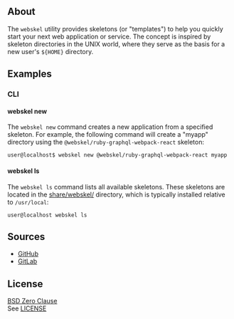 ## About

The `webskel` utility provides skeletons (or "templates") to help you quickly
start your next web application or service. The concept is inspired by skeleton
directories in the UNIX world, where they serve as the basis for a new user's
`${HOME}` directory.

## Examples

### CLI

#### webskel new

The `webskel new` command creates a new application from a specified skeleton.
For example, the following command will create a "myapp" directory using the
`@webskel/ruby-graphql-webpack-react` skeleton:

    user@localhost$ webskel new @webskel/ruby-graphql-webpack-react myapp

#### webskel ls

The `webskel ls` command lists all available skeletons. These skeletons are
located in the [share/webskel/](share/webskel) directory, which is typically
installed relative to `/usr/local`:

	user@localhost webskel ls

## Sources

* [GitHub](https://github.com/webskel/cli#readme)
* [GitLab](https://gitlab.com/webskel/cli#readme)

## License

[BSD Zero Clause](https://choosealicense.com/licenses/0bsd/) <br>
See [LICENSE](./LICENSE)
